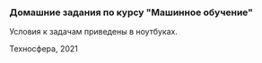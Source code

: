 
### Домашние задания по курсу "Машинное обучение" 
Условия к задачам приведены в ноутбуках.

Техносфера, 2021

